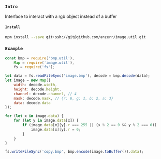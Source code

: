 
### `Intro`
Interface to interact with a rgb object instead of a buffer

#### `Install`
``` bash
npm install --save git+ssh://git@github.com/anzerr/image.util.git
```

### `Example`
``` javascript
const bmp = require('bmp.util'),
	Map = require('image.util'),
	fs = require('fs');

let data = fs.readFileSync('image.bmp'), decode = bmp.decode(data);
let image = new Map({
	width: decode.width,
	height: decode.height,
	channel: decode.channel, // 4
	mask: decode.mask, // {r: 0, g: 1, b: 2, a: 3}
	data: decode.data
});

for (let x in image.data) {
	for (let y in image.data[x]) {
		if (image.data[x][y].r === 255 || (x % 2 == 0 && y % 2 === 0)) {
			image.data[x][y].r = 0;
		}
	}
}

fs.writeFileSync('copy.bmp', bmp.encode(image.toBuffer()).data);
```